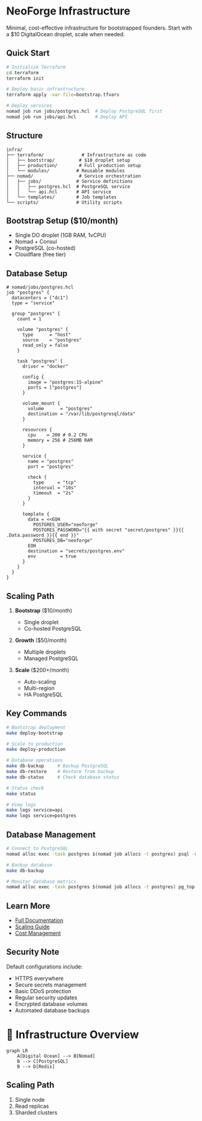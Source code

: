 # NeoForge Infrastructure

Minimal, cost-effective infrastructure for bootstrapped founders. Start with a $10 DigitalOcean droplet, scale when needed.

## Quick Start

```bash
# Initialize Terraform
cd terraform
terraform init

# Deploy basic infrastructure
terraform apply -var-file=bootstrap.tfvars

# Deploy services
nomad job run jobs/postgres.hcl  # Deploy PostgreSQL first
nomad job run jobs/api.hcl       # Deploy API
```

## Structure

```
infra/
├── terraform/              # Infrastructure as code
│   ├── bootstrap/         # $10 droplet setup
│   ├── production/        # Full production setup
│   └── modules/          # Reusable modules
├── nomad/                 # Service orchestration
│   ├── jobs/             # Service definitions
│   │   ├── postgres.hcl  # PostgreSQL service
│   │   └── api.hcl       # API service
│   └── templates/        # Job templates
└── scripts/              # Utility scripts
```

## Bootstrap Setup ($10/month)

- Single DO droplet (1GB RAM, 1vCPU)
- Nomad + Consul
- PostgreSQL (co-hosted)
- Cloudflare (free tier)

## Database Setup

```hcl
# nomad/jobs/postgres.hcl
job "postgres" {
  datacenters = ["dc1"]
  type = "service"

  group "postgres" {
    count = 1

    volume "postgres" {
      type      = "host"
      source    = "postgres"
      read_only = false
    }

    task "postgres" {
      driver = "docker"

      config {
        image = "postgres:15-alpine"
        ports = ["postgres"]
      }

      volume_mount {
        volume      = "postgres"
        destination = "/var/lib/postgresql/data"
      }

      resources {
        cpu    = 200 # 0.2 CPU
        memory = 256 # 256MB RAM
      }

      service {
        name = "postgres"
        port = "postgres"

        check {
          type     = "tcp"
          interval = "10s"
          timeout  = "2s"
        }
      }

      template {
        data = <<EOH
          POSTGRES_USER="neoforge"
          POSTGRES_PASSWORD="{{ with secret "secret/postgres" }}{{ .Data.password }}{{ end }}"
          POSTGRES_DB="neoforge"
        EOH
        destination = "secrets/postgres.env"
        env         = true
      }
    }
  }
}
```

## Scaling Path

1. **Bootstrap** ($10/month)
   - Single droplet
   - Co-hosted PostgreSQL

2. **Growth** ($50/month)
   - Multiple droplets
   - Managed PostgreSQL

3. **Scale** ($200+/month)
   - Auto-scaling
   - Multi-region
   - HA PostgreSQL

## Key Commands

```bash
# Bootstrap deployment
make deploy-bootstrap

# Scale to production
make deploy-production

# Database operations
make db-backup     # Backup PostgreSQL
make db-restore    # Restore from backup
make db-status     # Check database status

# Status check
make status

# View logs
make logs service=api
make logs service=postgres
```

## Database Management

```bash
# Connect to PostgreSQL
nomad alloc exec -task postgres $(nomad job allocs -t postgres) psql -U neoforge

# Backup database
make db-backup

# Monitor database metrics
nomad alloc exec -task postgres $(nomad job allocs -t postgres) pg_top
```

## Learn More

- [Full Documentation](https://neoforge.dev/docs/infrastructure)
- [Scaling Guide](https://neoforge.dev/docs/scaling)
- [Cost Management](https://neoforge.dev/docs/costs)

## Security Note

Default configurations include:

- HTTPS everywhere
- Secure secrets management
- Basic DDoS protection
- Regular security updates
- Encrypted database volumes
- Automated database backups

# 🚀 Infrastructure Overview

```mermaid
graph LR
    A[Digital Ocean] --> B[Nomad]
    B --> C[PostgreSQL]
    B --> D[Redis]
```

## Scaling Path
1. Single node
2. Read replicas
3. Sharded clusters
